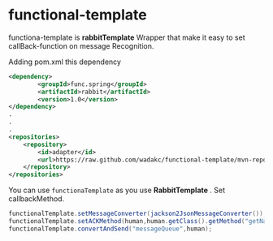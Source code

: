 # functional-template

functiona-template is __rabbitTemplate__ Wrapper that make it easy to set callBack-function on message Recognition.

Adding pom.xml this dependency 
```xml
<dependency>
		<groupId>func.spring</groupId>
		<artifactId>rabbit</artifactId>
		<version>1.0</version>
</dependency>
.
.
.
<repositories>
	<repository>
		<id>adapter</id>
		<url>https://raw.github.com/wadakc/functional-template/mvn-repo/</url>
	</repository>
</repositories>
```


You can use `functionaTemplate` as you use __RabbitTemplate__ . 
Set callbackMethod.

```Java
functionalTemplate.setMessageConverter(jackson2JsonMessageConverter());
functionalTemplate.setACKMethod(human,human.getClass().getMethod("getName"));
functionalTemplate.convertAndSend("messageQueue",human);
```

